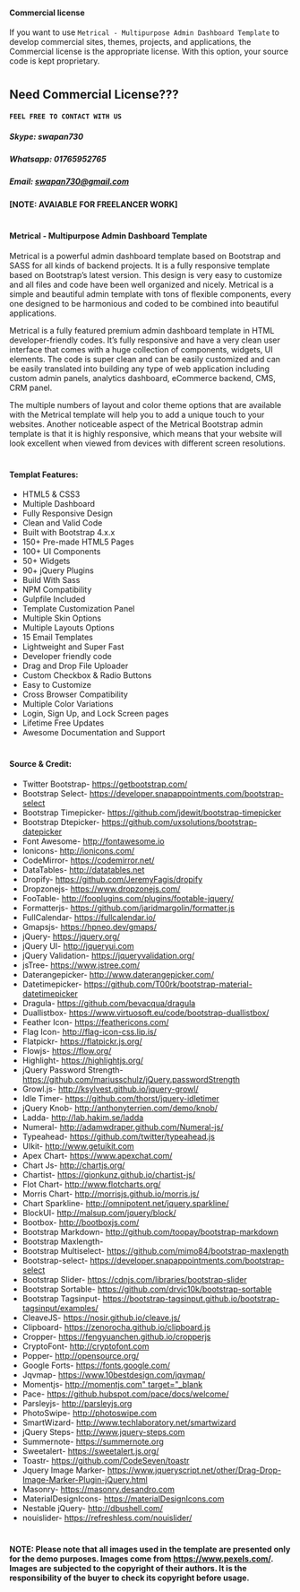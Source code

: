 #### Commercial license

If you want to use `Metrical - Multipurpose Admin Dashboard Template` to develop commercial sites, themes, projects,
and applications, the Commercial license is the appropriate license. With this
option, your source code is kept proprietary.

#


## Need Commercial License???
#### `FEEL FREE TO CONTACT WITH US`

##### Skype: *swapan730*
##### Whatsapp: *01765952765*
##### Email: *swapan730@gmail.com*

#### [NOTE: AVAIABLE FOR FREELANCER WORK]




#


#### Metrical - Multipurpose Admin Dashboard Template

Metrical is a powerful admin dashboard template based on Bootstrap and SASS for all kinds of backend projects. It is a fully responsive template based on Bootstrap’s latest version. This design is very easy to customize and all files and code have been well organized and nicely. Metrical is a simple and beautiful admin template with tons of flexible components, every one designed to be harmonious and coded to be combined into beautiful applications.

Metrical is a fully featured premium admin dashboard template in HTML developer-friendly codes. It’s fully responsive and have a very clean user interface that comes with a huge collection of components, widgets, UI elements. The code is super clean and can be easily customized and can be 
easily translated into building any type of web application including custom admin panels, analytics dashboard, eCommerce backend, CMS, CRM 
panel.

The multiple numbers of layout and color theme options that are available with the Metrical template will help you to add a unique touch to your websites. Another noticeable aspect of the Metrical Bootstrap admin template is that it is highly responsive, which means that your website will look excellent when viewed from devices with different screen resolutions.


#



#### Templat Features:
<ul>
   <li>HTML5 &amp; CSS3</li>
   <li>Multiple Dashboard</li>
   <li>Fully Responsive Design</li>
   <li>Clean and Valid Code</li>
   <li>Built with Bootstrap 4.x.x</li>
   <li>150+ Pre-made HTML5 Pages</li>
   <li>100+ UI Components</li>
   <li>50+ Widgets</li>
   <li>90+ jQuery Plugins</li>
   <li>Build With Sass</li>
   <li>NPM Compatibility</li>
   <li>Gulpfile Included</li>
   <li>Template Customization Panel</li>
   <li>Multiple Skin Options</li>
   <li>Multiple Layouts Options</li>
   <li>15 Email Templates</li>
   <li>Lightweight and Super Fast</li>
   <li>Developer friendly code</li>
   <li>Drag and Drop File Uploader</li>
   <li>Custom Checkbox &amp; Radio Buttons</li>
   <li>Easy to Customize</li>
   <li>Cross Browser Compatibility</li>
   <li>Multiple Color Variations</li>
   <li>Login, Sign Up, and Lock Screen pages</li>
   <li>Lifetime Free Updates</li>
   <li>Awesome Documentation and Support</li>
</ul>


#


#### Source & Credit:
<ul>
	<li>Twitter Bootstrap- <a href="https://getbootstrap.com/" target="_blank">https://getbootstrap.com/</a></li>
	<li>Bootstrap Select- <a href="https://developer.snapappointments.com/bootstrap-select" target="_blank">https://developer.snapappointments.com/bootstrap-select</a></li>
	<li>Bootstrap Timepicker- <a href="https://github.com/jdewit/bootstrap-timepicker" target="_blank">https://github.com/jdewit/bootstrap-timepicker</a></li>
	<li>Bootstrap Dtepicker- <a href="https://github.com/uxsolutions/bootstrap-datepicker" target="_blank">https://github.com/uxsolutions/bootstrap-datepicker</a></li>
	<li>Font Awesome- <a href="http://fontawesome.io" target="_blank">http://fontawesome.io</a></li>
	<li>Ionicons- <a href="http://ionicons.com/" target="_blank">http://ionicons.com/</a></li>
	<li>CodeMirror- <a href="https://codemirror.net/" target="_blank">https://codemirror.net/</a></li>
	<li>DataTables- <a href="http://datatables.net" target="_blank">http://datatables.net</a></li>
	<li>Dropify- <a href="https://github.com/JeremyFagis/dropify" target="_blank">https://github.com/JeremyFagis/dropify</a></li>
	<li>Dropzonejs- <a href="https://www.dropzonejs.com/" target="_blank">https://www.dropzonejs.com/</a></li>
	<li>FooTable- <a href="http://fooplugins.com/plugins/footable-jquery/" target="_blank">http://fooplugins.com/plugins/footable-jquery/</a></li>
	<li>Formatterjs- <a href="https://github.com/jaridmargolin/formatter.js" target="_blank">https://github.com/jaridmargolin/formatter.js</a></li>
	<li>FullCalendar- <a href="https://fullcalendar.io/" target="_blank">https://fullcalendar.io/</a></li>
	<li>Gmapsjs- <a href="https://hpneo.dev/gmaps/" target="_blank">https://hpneo.dev/gmaps/</a></li>
	<li>jQuery- <a href="https://jquery.org/" target="_blank">https://jquery.org/</a></li>
	<li>jQuery UI- <a href="http://jqueryui.com" target="_blank">http://jqueryui.com</a></li>
	<li>jQuery Validation- <a href="https://jqueryvalidation.org/" target="_blank">https://jqueryvalidation.org/</a></li>
	<li>jsTree- <a href="https://www.jstree.com/" target="_blank">https://www.jstree.com/</a></li>
	<li>Daterangepicker- <a href="http://www.daterangepicker.com/" target="_blank">http://www.daterangepicker.com/</a></li>
	<li>Datetimepicker- <a href="https://github.com/T00rk/bootstrap-material-datetimepicker" target="_blank">https://github.com/T00rk/bootstrap-material-datetimepicker</a></li>
	<li>Dragula- <a href="https://github.com/bevacqua/dragula" target="_blank">https://github.com/bevacqua/dragula</a></li>
	<li>Duallistbox- <a href="https://www.virtuosoft.eu/code/bootstrap-duallistbox/"target="_blank">https://www.virtuosoft.eu/code/bootstrap-duallistbox/</a></li>
	<li>Feather Icon- <a href="https://feathericons.com/" target="_blank">https://feathericons.com/</a></li>
	<li>Flag Icon- <a href="http://flag-icon-css.lip.is/" target="_blank">http://flag-icon-css.lip.is/</a></li>
	<li>Flatpickr- <a href="https://flatpickr.js.org/" target="_blank">https://flatpickr.js.org/</a></li>
	<li>Flowjs- <a href="https://flow.org/" target="_blank">https://flow.org/</a></li>
	<li>Highlight- <a href="https://highlightjs.org/" target="_blank">https://highlightjs.org/</a></li>
	<li>jQuery Password Strength- <a href="https://github.com/mariusschulz/jQuery.passwordStrength"target="_blank">https://github.com/mariusschulz/jQuery.passwordStrength</a></li>
	<li>Growl.js- <a href="http://ksylvest.github.io/jquery-growl/" target="_blank">http://ksylvest.github.io/jquery-growl/</a></li>
	<li>Idle Timer- <a href="https://github.com/thorst/jquery-idletimer" target="_blank">https://github.com/thorst/jquery-idletimer</a></li>
	<li>jQuery Knob- <a href="http://anthonyterrien.com/demo/knob/" target="_blank">http://anthonyterrien.com/demo/knob/</a></li>
	<li>Ladda- <a href="http://lab.hakim.se/ladda" target="_blank">http://lab.hakim.se/ladda</a></li>
	<li>Numeral- <a href="http://adamwdraper.github.com/Numeral-js/" target="_blank">http://adamwdraper.github.com/Numeral-js/</a></li>
	<li>Typeahead- <a href="https://github.com/twitter/typeahead.js" target="_blank">https://github.com/twitter/typeahead.js</a></li>
	<li>UIkit- <a href="http://www.getuikit.com" target="_blank">http://www.getuikit.com</a></li>
	<li>Apex Chart- <a href="https://www.apexchat.com/" target="_blank">https://www.apexchat.com/</a></li>
	<li>Chart Js- <a href="http://chartjs.org/" target="_blank">http://chartjs.org/</a></li>
	<li>Chartist- <a href="https://gionkunz.github.io/chartist-js/" target="_blank">https://gionkunz.github.io/chartist-js/</a></li>
	<li>Flot Chart- <a href="http://www.flotcharts.org/" target="_blank">http://www.flotcharts.org/</a></li>
	<li>Morris Chart- <a href="http://morrisjs.github.io/morris.js/" target="_blank">http://morrisjs.github.io/morris.js/</a></li>
	<li>Chart Sparkline- <a href="http://omnipotent.net/jquery.sparkline/" target="_blank">http://omnipotent.net/jquery.sparkline/</a></li>
	<li>BlockUI- <a href="http://malsup.com/jquery/block/" target="_blank">http://malsup.com/jquery/block/</a></li>
	<li>Bootbox- <a href="http://bootboxjs.com/" target="_blank">http://bootboxjs.com/</a></li>
	<li>Bootstrap Markdown- <a href="http://github.com/toopay/bootstrap-markdown" target="_blank">http://github.com/toopay/bootstrap-markdown</a></li>
	<li>Bootstrap Maxlength- <a href="https://github.com/mimo84/bootstrap-maxlength" target="_blank"></a></li>
	<li>Bootstrap Multiselect- <a href="http://davidstutz.de/bootstrap-multiselect/" target="_blank">https://github.com/mimo84/bootstrap-maxlength</a></li>
	<li>Bootstrap-select- <a href="https://developer.snapappointments.com/bootstrap-select" target="_blank">https://developer.snapappointments.com/bootstrap-select</a></li>
	<li>Bootstrap Slider- <a href="https://cdnjs.com/libraries/bootstrap-slider" target="_blank">https://cdnjs.com/libraries/bootstrap-slider</a></li>
	<li>Bootstrap Sortable- <a href="https://github.com/drvic10k/bootstrap-sortable" target="_blank">https://github.com/drvic10k/bootstrap-sortable</a></li>
	<li>Bootstrap Tagsinput- <a href="https://bootstrap-tagsinput.github.io/bootstrap-tagsinput/examples/" target="_blank">https://bootstrap-tagsinput.github.io/bootstrap-tagsinput/examples/</a></li>
	<li>CleaveJS- <a href="https://nosir.github.io/cleave.js/" target="_blank">https://nosir.github.io/cleave.js/</a></li>
	<li>Clipboard- <a href="https://zenorocha.github.io/clipboard.js" target="_blank">https://zenorocha.github.io/clipboard.js</a></li>
	<li>Cropper- <a href="https://fengyuanchen.github.io/cropperjs" target="_blank">https://fengyuanchen.github.io/cropperjs</a></li>
	<li>CryptoFont- <a href="http://cryptofont.com" target="_blank">http://cryptofont.com</a></li>
	<li>Popper- <a href="http://opensource.org/" target="_blank">http://opensource.org/</a></li>
	<li>Google Forts- <a href="https://fonts.google.com/" target="_blank">https://fonts.google.com/</a></li>
	<li>Jqvmap- <a href="https://www.10bestdesign.com/jqvmap/" target="_blank">https://www.10bestdesign.com/jqvmap/</a></li>
	<li>Momentjs- <a href="http://momentjs.com" target="_blank">http://momentjs.com" target="_blank</a></li>
	<li>Pace- <a href="https://github.hubspot.com/pace/docs/welcome/" target="_blank">https://github.hubspot.com/pace/docs/welcome/</a></li>
	<li>Parsleyjs- <a href="http://parsleyjs.org" target="_blank">http://parsleyjs.org</a></li>
	<li>PhotoSwipe- <a href="http://photoswipe.com" target="_blank">http://photoswipe.com</a></li>
	<li>SmartWizard- <a href="http://www.techlaboratory.net/smartwizard" target="_blank">http://www.techlaboratory.net/smartwizard</a></li>
	<li>jQuery Steps- <a href="http://www.jquery-steps.com" target="_blank">http://www.jquery-steps.com</a></li>
	<li>Summernote- <a href="https://summernote.org" target="_blank">https://summernote.org</a></li>
	<li>Sweetalert- <a href="https://sweetalert.js.org/" target="_blank">https://sweetalert.js.org/</a></li>
	<li>Toastr- <a href="https://github.com/CodeSeven/toastr" target="_blank">https://github.com/CodeSeven/toastr</a></li>
	<li>Jquery Image Marker- <a href="https://www.jqueryscript.net/other/Drag-Drop-Image-Marker-Plugin-jQuery.html" target="_blank">https://www.jqueryscript.net/other/Drag-Drop-Image-Marker-Plugin-jQuery.html</a></li>
	<li>Masonry- <a href="https://masonry.desandro.com" target="_blank">https://masonry.desandro.com</a></li>
	<li>MaterialDesignIcons- <a href="https://materialDesignIcons.com" target="_blank">https://materialDesignIcons.com</a></li>
	<li>Nestable jQuery- <a href="http://dbushell.com/" target="_blank">http://dbushell.com/</a></li>
	<li>nouislider- <a href="https://refreshless.com/nouislider/" target="_blank">https://refreshless.com/nouislider/</a></li>
</ul>



# 


**NOTE: Please note that all images used in the template are presented only for the demo purposes. Images come from https://www.pexels.com/. Images are subjected to the copyright of their authors. It is the responsibility of the buyer to check its copyright before usage.**

